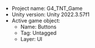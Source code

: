 <!-- UNITY CODE ASSIST INSTRUCTIONS START -->
- Project name: G4_TNT_Game
- Unity version: Unity 2022.3.57f1
- Active game object:
  - Name: Buttons
  - Tag: Untagged
  - Layer: UI
<!-- UNITY CODE ASSIST INSTRUCTIONS END -->